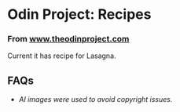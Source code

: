 # Odin Project: Recipes
### From www.theodinproject.com

Current it has recipe for Lasagna.

## FAQs
  * *AI images were used to avoid copyright issues.*